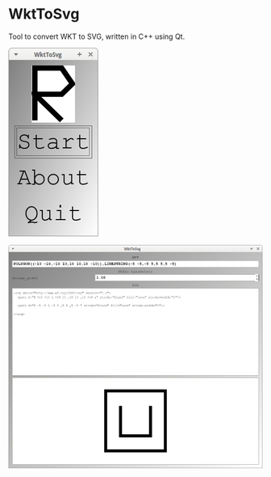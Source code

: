 # WktToSvg

Tool to convert WKT to SVG, written in C++ using Qt.

![WktToSvg menu v2.0](Screenshots/WktToSvgMenu_2_0.png)

![WktToSvg v2.0](Screenshots/WktToSvg_2_0.png)

